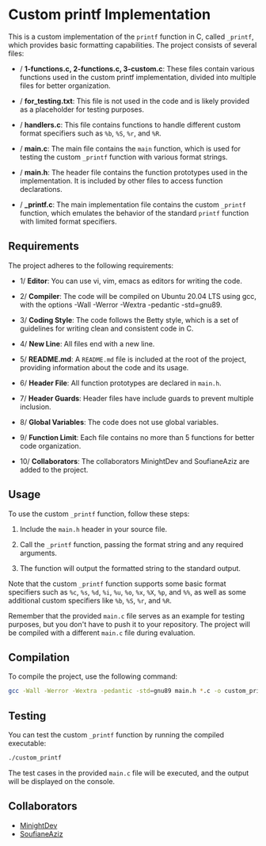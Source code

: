 # Custom printf Implementation

This is a custom implementation of the `printf` function in C, called `_printf`, which provides basic formatting capabilities. The project consists of several files:

- / **1-functions.c, 2-functions.c, 3-custom.c**: These files contain various functions used in the custom printf implementation, divided into multiple files for better organization.

- / **for_testing.txt**: This file is not used in the code and is likely provided as a placeholder for testing purposes.

- / **handlers.c**: This file contains functions to handle different custom format specifiers such as `%b`, `%S`, `%r`, and `%R`.

- / **main.c**: The main file contains the `main` function, which is used for testing the custom `_printf` function with various format strings.

- / **main.h**: The header file contains the function prototypes used in the implementation. It is included by other files to access function declarations.

- / **_printf.c**: The main implementation file contains the custom `_printf` function, which emulates the behavior of the standard `printf` function with limited format specifiers.

## Requirements

The project adheres to the following requirements:

- 1/ **Editor**: You can use vi, vim, emacs as editors for writing the code.

- 2/ **Compiler**: The code will be compiled on Ubuntu 20.04 LTS using gcc, with the options -Wall -Werror -Wextra -pedantic -std=gnu89.

- 3/ **Coding Style**: The code follows the Betty style, which is a set of guidelines for writing clean and consistent code in C.

- 4/ **New Line**: All files end with a new line.

- 5/ **README.md**: A `README.md` file is included at the root of the project, providing information about the code and its usage.

- 6/ **Header File**: All function prototypes are declared in `main.h`.

- 7/ **Header Guards**: Header files have include guards to prevent multiple inclusion.

- 8/ **Global Variables**: The code does not use global variables.

- 9/ **Function Limit**: Each file contains no more than 5 functions for better code organization.

- 10/ **Collaborators**: The collaborators MinightDev and SoufianeAziz are added to the project.

## Usage

To use the custom `_printf` function, follow these steps:

1. Include the `main.h` header in your source file.

2. Call the `_printf` function, passing the format string and any required arguments.

3. The function will output the formatted string to the standard output.

Note that the custom `_printf` function supports some basic format specifiers such as `%c`, `%s`, `%d`, `%i`, `%u`, `%o`, `%x`, `%X`, `%p`, and `%%`, as well as some additional custom specifiers like `%b`, `%S`, `%r`, and `%R`.

Remember that the provided `main.c` file serves as an example for testing purposes, but you don't have to push it to your repository. The project will be compiled with a different `main.c` file during evaluation.

## Compilation

To compile the project, use the following command:

```bash
gcc -Wall -Werror -Wextra -pedantic -std=gnu89 main.h *.c -o custom_printf
```

## Testing

You can test the custom `_printf` function by running the compiled executable:

```bash
./custom_printf
```

The test cases in the provided `main.c` file will be executed, and the output will be displayed on the console.

## Collaborators

- [MinightDev](https://github.com/MinightDev)
- [SoufianeAziz](https://github.com/SoufianeAziz)
